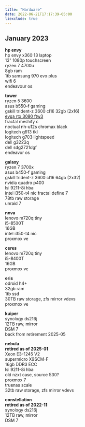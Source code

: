 ```yaml
---
title: "Hardware"
date: 2022-06-21T17:17:39-05:00
liexclude: true
---
```


## January 2023
**hp envy**   
hp envy x360 13 laptop  
13" 1080p touchscreen  
ryzen 7 4700u  
8gb ram  
1tb samsung 970 evo plus  
wifi 6  
endeavour os  

**tower**  
ryzen 5 3600  
asus b550-f gaming  
gskill trident-z 3600 cl16 32gb (2x16)  
[evga rtx 3080 ftw3](https://www.evga.com/products/specs/gpu.aspx?pn=e5875021-b582-4c3a-831a-e12bdaafe98f)  
fractal meshify c  
noctual nh-u12s chromax black  
logitech g913 tkl  
logitech g703 lightspeed  
dell g3223q  
dell sdg2721dgf   
endeavor os  

**galaxy**  
ryzen 7 3700x  
asus b450-f gaming  
gskill trident-z 3600 cl16 64gb (2x32)  
nvidia quadro p400  
lsi 9211-8i hba  
intel i350-t4 nic
fractal define 7  
78tb raw storage  
unraid 7  

**nova**  
lenovo m720q tiny  
i5-8500T  
16GB  
intel i350-t4 nic  
proxmox ve  

**ceres**  
lenovo m720q tiny  
i5-8400T  
16GB   
proxmox ve  

**eris**  
odroid h4+  
32gb ram  
1tb ssd  
30TB raw storage, zfs mirror vdevs  
proxmox ve  

**kuiper**  
synology ds216j  
12TB raw, mirror   
DSM 7   
back from retirement 2025-05

**nebula**  
**retired as of 2025-01**  
Xeon E3-1245 V2  
supermicro X9SCM-F  
16gb DDR3 ECC  
lsi 9211-8i hba  
old nzxt case, source 530?  
proxmox 7  
truenas scale  
32tb raw storage, zfs mirror vdevs  

**constellation**  
**retired as of 2022-11**  
synology ds216j  
12TB raw, mirror   
DSM 7   